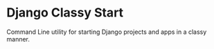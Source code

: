 # Django Classy Start

Command Line utility for starting Django projects and apps in a classy manner.
